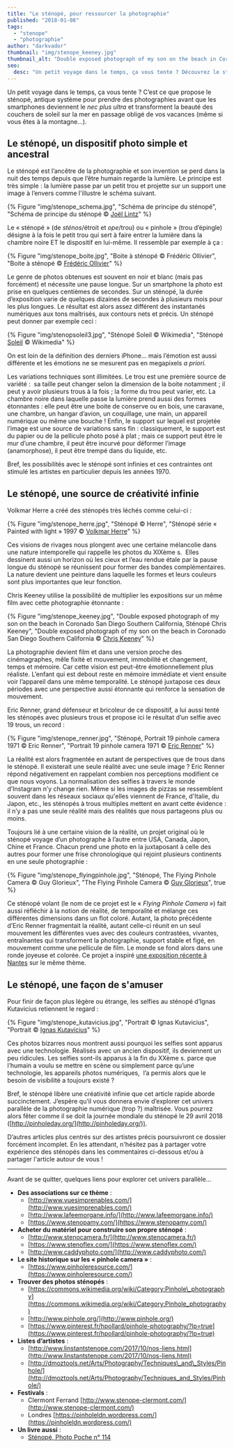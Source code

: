 ```yaml
---
title: "Le sténopé, pour ressourcer la photographie"
published: "2018-01-08"
tags: 
  - "stenope"
  - "photographie"
author: "darkvador"
thumbnail: "img/stenope_keeney.jpg"
thumbnail_alt: "Double exposed photograph of my son on the beach in Coronado San Diego Southern California, Sténopé Chris Keeney"
seo:
  desc: "Un petit voyage dans le temps, ça vous tente ? Découvrez le sténopé, un ancien dispositif photographique qui réinvente la création d'images."
---
```


Un petit voyage dans le temps, ça vous tente ? C’est ce que propose le sténopé, antique système pour prendre des photographies avant que les smartphones deviennent le _nec plus ultra_ et transforment la beauté des couchers de soleil sur la mer en passage obligé de vos vacances (même si vous êtes à la montagne...).


## Le sténopé, un dispositif photo simple et ancestral

Le sténopé est l’ancêtre de la photographie et son invention se perd dans la nuit des temps depuis que l’être humain regarde la lumière. Le principe est très simple : la lumière passe par un petit trou et projette sur un support une image à l’envers comme l'illustre le schéma suivant.

{% Figure "img/stenope_schema.jpg", "Schéma de principe du sténopé", "Schéma de principe du sténopé © <a href='http://lintz.chez-alice.fr/stenope.html' target='_blank' rel='noopener'>Joël Lintz</a>" %}

Le « sténopé » (de _sténos_/étroit et _ope_/trou) ou « pinhole » (trou d’épingle) désigne à la fois le petit trou qui sert à faire entrer la lumière dans la chambre noire ET le dispositif en lui-même. Il ressemble par exemple à ça :

{% Figure "img/stenope_boite.jpg", "Boite à sténopé © Frédéric Ollivier", "Boite à sténopé © <a href='http://fredericollivier.free.fr/stenope/pour_bricoleur.htm' target='_blank' rel='noopener'>Frédéric Ollivier</a>" %}

Le genre de photos obtenues est souvent en noir et blanc (mais pas forcément) et nécessite une pause longue. Sur un smartphone la photo est prise en quelques centièmes de secondes. Sur un sténopé, la durée d’exposition varie de quelques dizaines de secondes à plusieurs mois pour les plus longues. Le résultat est alors assez différent des instantanés numériques aux tons maîtrisés, aux contours nets et précis. Un sténopé peut donner par exemple ceci :

{% Figure "img/stenopsoleil3.jpg", "Sténopé Soleil © Wikimedia", "Sténopé <a href='https://commons.wikimedia.org/wiki/File:Stenopsoleil3.jpg' target='_blank' rel='noopener'>Soleil</a> © Wikimedia" %}

On est loin de la définition des derniers iPhone… mais l’émotion est aussi différente et les émotions ne se mesurent pas en megapixels _a priori._

Les variations techniques sont illimitées. Le trou est une première source de variété :  sa taille peut changer selon la dimension de la boite notamment ; il peut y avoir plusieurs trous à la fois ; la forme du trou peut varier, etc. La chambre noire dans laquelle passe la lumière prend aussi des formes étonnantes : elle peut être une boite de conserve ou en bois, une caravane, une chambre, un hangar d’avion, un coquillage, une main, un appareil numérique ou même une bouche ! Enfin, le support sur lequel est projetée l’image est une source de variations sans fin : classiquement, le support est du papier ou de la pellicule photo posé à plat ; mais ce support peut être le mur d’une chambre, il peut être incurvé pour déformer l’image (anamorphose), il peut être trempé dans du liquide, etc.

Bref, les possibilités avec le sténopé sont infinies et ces contraintes ont stimulé les artistes en particulier depuis les années 1970.

## Le sténopé, une source de créativité infinie

Volkmar Herre a créé des sténopés très léchés comme celui-ci :

{% Figure "img/stenope_herre.jpg", "Sténopé © Herre", "Sténopé série « Painted with light » 1997 © <a href='https://galeriedomus.univ-lyon1.fr/2012/09/volkmar-herre-meer-der-stille/' target='_blank' rel='noopener'>Volkmar Herre</a>" %}

Ces visions de rivages nous plongent avec une certaine mélancolie dans une nature intemporelle qui rappelle les photos du XIXème s.  Elles dessinent aussi un horizon où les cieux et l’eau rendue étale par la pause longue du sténopé se réunissent pour former des bandes complémentaires. La nature devient une peinture dans laquelle les formes et leurs couleurs sont plus importantes que leur fonction.

Chris Keeney utilise la possibilité de multiplier les expositions sur un même film avec cette photographie étonnante :

{% Figure "img/stenope_keeney.jpg", "Double exposed photograph of my son on the beach in Coronado San Diego Southern California, Sténopé Chris Keeney", "Double exposed photograph of my son on the beach in Coronado San Diego Southern California © <a href='https://chriskeeney.com/portfolio/zeroimage-6x12-wide-format-pinhole-photographs/' target='_blank' rel='noopener'>Chris Keeney</a>" %}

La photographie devient film et dans une version proche des cinémagraphes, mêle fixité et mouvement, immobilité et changement, temps et mémoire. Car cette vision est peut-être émotionnellement plus réaliste. L’enfant qui est debout reste en mémoire immédiate et vient ensuite voir l’appareil dans une même temporalité. Le sténopé juxtapose ces deux périodes avec une perspective aussi étonnante qui renforce la sensation de mouvement.

Eric Renner, grand défenseur et bricoleur de ce dispositif, a lui aussi tenté les sténopés avec plusieurs trous et propose ici le résultat d’un selfie avec 19 trous, un record :

{% Figure "img/stenope_renner.jpg", "Sténopé, Portrait 19 pinhole camera 1971 © Eric Renner", "Portrait 19 pinhole camera 1971 © <a href='http://ericrennerphoto.com/artwork/1589956_Portrait_19_pinhole_camera_1971.html' target='_blank' rel='noopener'>Eric Renner</a>" %}

La réalité est alors fragmentée en autant de perspectives que de trous dans le sténopé. Il existerait une seule réalité avec une seule image ? Eric Renner répond négativement en rappelant combien nos perceptions modifient ce que nous voyons. La normalisation des selfies à travers le monde d’Instagram n’y change rien. Même si les images de pizzas se ressemblent souvent dans les réseaux sociaux qu'elles viennent de France, d'Italie, du Japon, etc., les sténopés à trous multiples mettent en avant cette évidence : il n’y a pas une seule réalité mais des réalités que nous partageons plus ou moins.

Toujours lié à une certaine vision de la réalité, un projet original où le sténopé voyage d’un photographe à l’autre entre USA, Canada, Japon, Chine et France. Chacun prend une photo en la juxtaposant à celle des autres pour former une frise chronologique qui rejoint plusieurs continents en une seule photographie :

{% Figure "img/stenope_flyingpinhole.jpg", "Sténopé, The Flying Pinhole Camera © Guy Glorieux", "The Flying Pinhole Camera © <a href='http://www3.sympatico.ca/guy.glorieux/flyingpinhole.htm' target='_blank' rel='noopener'>Guy Glorieux</a>", true %}

Ce sténopé volant (le nom de ce projet est le « _Flying Pinhole Camera_ ») fait aussi réfléchir à la notion de réalité, de temporalité et mélange ces différentes dimensions dans un flot coloré. Autant, la photo précédente d’Eric Renner fragmentait la réalité, autant celle-ci réunit en un seul mouvement les différentes vues avec des couleurs contrastées, vivantes, entraînantes qui transforment la photographie, support stable et figé, en mouvement comme une pellicule de film. Le monde se fond alors dans une ronde joyeuse et colorée. Ce projet a inspiré [une exposition récente à Nantes](https://www.fisheyemagazine.fr/agenda/stenopes-exquis/) sur le même thème.

## Le sténopé, une façon de s'amuser

Pour finir de façon plus légère ou étrange, les selfies au sténopé d’Ignas Kutavicius retiennent le regard :

{% Figure "img/stenope_kutavicius.jpg", "Portrait © Ignas Kutavicius", "Portrait © <a href='http://www.ignasphoto.com/photography/pinhole-selfies/index.html' target='_blank&quot;' rel='noopener'>Ignas Kutavicius</a>" %}


Ces photos bizarres nous montrent aussi pourquoi les selfies sont apparus avec une technologie. Réalisés avec un ancien dispositif, ils deviennent un peu ridicules. Les selfies sont-ils apparus à la fin du XXème s. parce que l’humain a voulu se mettre en scène ou simplement parce qu’une technologie, les appareils photos numériques,  l’a permis alors que le besoin de visibilité a toujours existé ?

Bref, le sténopé libère une créativité infinie que cet article rapide aborde succinctement. J’espère qu’il vous donnera envie d’explorer cet univers parallèle de la photographie numérique (trop ?) maîtrisée. Vous pourrez alors fêter comme il se doit la journée mondiale du sténopé le 29 avril 2018 ([http://pinholeday.org/](http://pinholeday.org/)).

D’autres articles plus centrés sur des artistes précis poursuivront ce dossier forcément incomplet. En les attendant, n'hésitez pas à partager votre expérience des sténopés dans les commentaires ci-dessous et/ou à partager l'article autour de vous !

* * *

Avant de se quitter, quelques liens pour explorer cet univers parallèle...

- **Des associations sur ce thème** :
  - [http://www.vuesimprenables.com/](http://www.vuesimprenables.com/)
  - [http://www.lafeemorgane.info/](http://www.lafeemorgane.info/)
  - [https://www.stenopamy.com/](https://www.stenopamy.com/)
- **Acheter du matériel pour construire son propre sténopé** :
  - [http://www.stenocamera.fr/](http://www.stenocamera.fr/)
  - [https://www.stenoflex.com/](https://www.stenoflex.com/)
  - [http://www.caddyphoto.com/](http://www.caddyphoto.com/)
- **Le site historique sur les « pinhole camera »** :
  - [https://www.pinholeresource.com/](https://www.pinholeresource.com/)
- **Trouver des photos sténopés** :
  - [https://commons.wikimedia.org/wiki/Category:Pinhole\_photography](https://commons.wikimedia.org/wiki/Category:Pinhole_photography)
  - [http://www.pinhole.org/](http://www.pinhole.org/)
  - [https://www.pinterest.fr/hpollard/pinhole-photography/?lp=true](https://www.pinterest.fr/hpollard/pinhole-photography/?lp=true)
- **Listes d’artistes** :
  - [http://www.linstantstenope.com/2017/10/nos-liens.html](http://www.linstantstenope.com/2017/10/nos-liens.html)
  - [http://dmoztools.net/Arts/Photography/Techniques\_and\_Styles/Pinhole/](http://dmoztools.net/Arts/Photography/Techniques_and_Styles/Pinhole/)
- **Festivals** :
  - Clermont Ferrand [http://www.stenope-clermont.com/](http://www.stenope-clermont.com/)
  - Londres [https://pinholeldn.wordpress.com/](https://pinholeldn.wordpress.com/)
- **Un livre aussi** :
  - [Sténopé, Photo Poche n° 114](https://www.actes-sud.fr/catalogue/actes-sud-beaux-arts/stenope)
